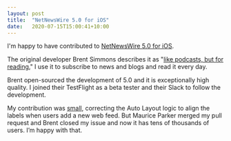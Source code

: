 ```yaml
---
layout: post
title:  "NetNewsWire 5.0 for iOS"
date:   2020-07-15T15:00:41+10:00
---
```


I'm happy to have contributed to [NetNewsWire 5.0 for iOS][].

[NetNewsWire 5.0 for iOS]: https://apps.apple.com/us/app/netnewswire-rss-reader/id1480640210

The original developer Brent Simmons describes it as "[like podcasts, but for reading.]"
I use it to subscribe to news and blogs and read it every day.

[like podcasts, but for reading.]: https://ranchero.com/netnewswire/

Brent open-sourced the development of 5.0 and it is exceptionally high quality.
I joined their TestFlight as a beta tester and their Slack to follow the development.

My contribution was [small][], correcting the Auto Layout logic to align the labels when users add a new web feed.
But Maurice Parker merged my pull request and Brent closed my issue and now it has tens of thousands of users.
I’m happy with that.

[small]: https://github.com/Ranchero-Software/NetNewsWire/commit/336c9802432574f84fe6a9f5ac393a4919b4c018
